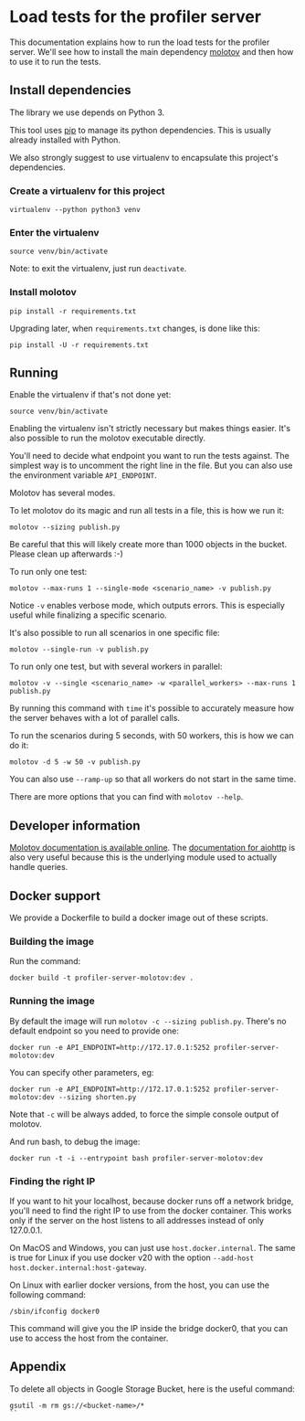 # Load tests for the profiler server

This documentation explains how to run the load tests for the profiler server.
We'll see how to install the main dependency [molotov](https://molotov.readthedocs.io/en/latest/)
and then how to use it to run the tests.

## Install dependencies

The library we use depends on Python 3.

This tool uses [pip](https://pypi.org/project/pip/) to manage its python dependencies.
This is usually already installed with Python.

We also strongly suggest to use virtualenv to encapsulate this project's
dependencies.

### Create a virtualenv for this project

```
virtualenv --python python3 venv
```

### Enter the virtualenv

```
source venv/bin/activate
```

Note: to exit the virtualenv, just run `deactivate`.

### Install molotov

```
pip install -r requirements.txt
```

Upgrading later, when `requirements.txt` changes, is done like this:

```
pip install -U -r requirements.txt
```

## Running

Enable the virtualenv if that's not done yet:

```
source venv/bin/activate
```

Enabling the virtualenv isn't strictly necessary but makes things easier. It's
also possible to run the molotov executable directly.

You'll need to decide what endpoint you want to run the tests against. The
simplest way is to uncomment the right line in the file. But you can also use
the environment variable `API_ENDPOINT`.

Molotov has several modes.

To let molotov do its magic and run all tests in a file, this is how we run it:

```
molotov --sizing publish.py
```

Be careful that this will likely create more than 1000 objects in the bucket.
Please clean up afterwards :-)

To run only one test:

```
molotov --max-runs 1 --single-mode <scenario_name> -v publish.py
```

Notice `-v` enables verbose mode, which outputs errors. This is especially
useful while finalizing a specific scenario.

It's also possible to run all scenarios in one specific file:

```
molotov --single-run -v publish.py
```

To run only one test, but with several workers in parallel:

```
molotov -v --single <scenario_name> -w <parallel_workers> --max-runs 1 publish.py
```

By running this command with `time` it's possible to accurately measure how the
server behaves with a lot of parallel calls.

To run the scenarios during 5 seconds, with 50 workers, this is how we can do it:

```
molotov -d 5 -w 50 -v publish.py
```

You can also use `--ramp-up` so that all workers do not start in the same time.

There are more options that you can find with `molotov --help`.

## Developer information

[Molotov documentation is available online](https://molotov.readthedocs.io/en/stable/fixtures/).
The [documentation for aiohttp](https://aiohttp.readthedocs.io/en/stable/client_reference.html)
is also very useful because this is the underlying module used to actually
handle queries.

## Docker support

We provide a Dockerfile to build a docker image out of these scripts.

### Building the image

Run the command:

```
docker build -t profiler-server-molotov:dev .
```

### Running the image

By default the image will run `molotov -c --sizing publish.py`. There's no default
endpoint so you need to provide one:

```
docker run -e API_ENDPOINT=http://172.17.0.1:5252 profiler-server-molotov:dev
```

You can specify other parameters, eg:

```
docker run -e API_ENDPOINT=http://172.17.0.1:5252 profiler-server-molotov:dev --sizing shorten.py
```

Note that `-c` will be always added, to force the simple console output of molotov.

And run bash, to debug the image:

```
docker run -t -i --entrypoint bash profiler-server-molotov:dev
```

### Finding the right IP

If you want to hit your localhost, because docker runs off a network bridge,
you'll need to find the right IP to use from the docker container. This works
only if the server on the host listens to all addresses instead of only
127.0.0.1.

On MacOS and Windows, you can just use `host.docker.internal`. The same is true
for Linux if you use docker v20 with the option `--add-host
host.docker.internal:host-gateway`.

On Linux with earlier docker versions, from the host, you can use the following
command:

```
/sbin/ifconfig docker0
```

This command will give you the IP inside the bridge docker0, that you can use to
access the host from the container.

## Appendix

To delete all objects in Google Storage Bucket, here is the useful command:

```
gsutil -m rm gs://<bucket-name>/*
``
```
